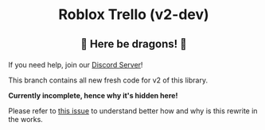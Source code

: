 <h1><p align=center>Roblox Trello (v2-dev)</p></h1>
<h2><p align=center>🐉 Here be dragons! 🐉</p></h2>

If you need help, join our [Discord Server](https://www.discord.gg/RBhP6Ad)!

This branch contains all new fresh code for v2 of this library.

**Currently incomplete, hence why it's hidden here!**

Please refer to [this issue](https://github.com/HypheX/roblox-trello/issues/6) to understand better how and why is this rewrite in the works.